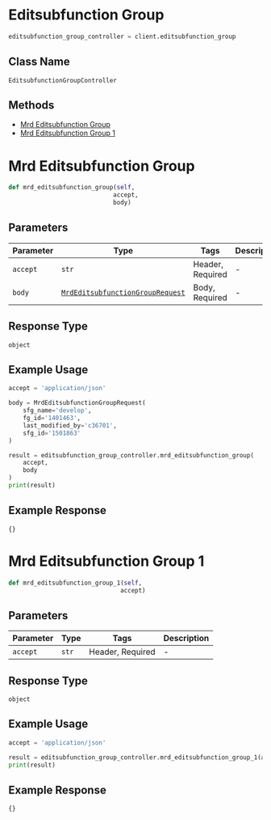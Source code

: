 # Editsubfunction Group

```python
editsubfunction_group_controller = client.editsubfunction_group
```

## Class Name

`EditsubfunctionGroupController`

## Methods

* [Mrd Editsubfunction Group](../../doc/controllers/editsubfunction-group.md#mrd-editsubfunction-group)
* [Mrd Editsubfunction Group 1](../../doc/controllers/editsubfunction-group.md#mrd-editsubfunction-group-1)


# Mrd Editsubfunction Group

```python
def mrd_editsubfunction_group(self,
                             accept,
                             body)
```

## Parameters

| Parameter | Type | Tags | Description |
|  --- | --- | --- | --- |
| `accept` | `str` | Header, Required | - |
| `body` | [`MrdEditsubfunctionGroupRequest`](../../doc/models/mrd-editsubfunction-group-request.md) | Body, Required | - |

## Response Type

`object`

## Example Usage

```python
accept = 'application/json'

body = MrdEditsubfunctionGroupRequest(
    sfg_name='develop',
    fg_id='1401463',
    last_modified_by='c36701',
    sfg_id='1501863'
)

result = editsubfunction_group_controller.mrd_editsubfunction_group(
    accept,
    body
)
print(result)
```

## Example Response

```
{}
```


# Mrd Editsubfunction Group 1

```python
def mrd_editsubfunction_group_1(self,
                               accept)
```

## Parameters

| Parameter | Type | Tags | Description |
|  --- | --- | --- | --- |
| `accept` | `str` | Header, Required | - |

## Response Type

`object`

## Example Usage

```python
accept = 'application/json'

result = editsubfunction_group_controller.mrd_editsubfunction_group_1(accept)
print(result)
```

## Example Response

```
{}
```

